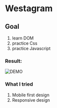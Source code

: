 # Westagram

## Goal

1. learn DOM
2. practice Css
3. practice Javascript

### Result:

![DEMO]()

### What I tried

1. Mobile first design
2. Responsive design

